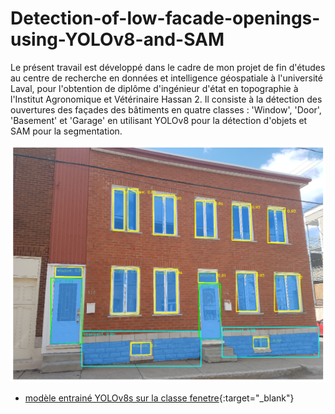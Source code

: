 # Detection-of-low-facade-openings-using-YOLOv8-and-SAM
Le présent travail est développé dans le cadre de mon projet de fin d'études au centre de recherche en données et intelligence géospatiale à l'université Laval, pour l'obtention de diplôme d'ingénieur d'état en topographie à l'Institut Agronomique et Vétérinaire Hassan 2. Il consiste à la détection des ouvertures des façades des bâtiments en quatre classes : 'Window', 'Door', 'Basement' et 'Garage' en utilisant YOLOv8 pour la détection d'objets et SAM pour la segmentation. 

![alt text](images/results.png)

* [modèle entrainé YOLOv8s sur la classe fenetre](https://drive.google.com/file/d/1_s0H9AkNPFYKLdc2pnOvazdOfwi1e0F3/view?usp=drive_link){:target="_blank"} 

